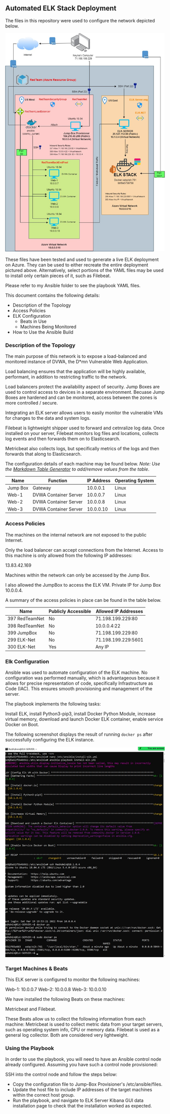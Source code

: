## Automated ELK Stack Deployment

The files in this repository were used to configure the network depicted below.

![TODO: Update the path with the name of your diagram](Images/AzureNetworkDiagram_NeyhaBhat.jpg)

These files have been tested and used to generate a live ELK deployment on Azure. They can be used to either recreate the entire deployment pictured above. Alternatively, select portions of the YAML files may be used to install only certain pieces of it, such as Filebeat.

  Please refer to my Ansible folder to see the playbook YAML files.

This document contains the following details:
- Description of the Topology
- Access Policies
- ELK Configuration
  - Beats in Use
  - Machines Being Monitored
- How to Use the Ansible Build


### Description of the Topology

The main purpose of this network is to expose a load-balanced and monitored instance of DVWA, the D*mn Vulnerable Web Application.

Load balancing ensures that the application will be highly available, performant, in addition to restricting traffic to the network.

Load balancers protect the availability aspect of security. Jump Boxes are used to control access to devices in a separate environment. Becuase Jump Boxes are hardened and can be monitored, access between the zones is more controlled / secure. 

Integrating an ELK server allows users to easily monitor the vulnerable VMs for changes to the data and system logs.

Filebeat is lightweight shipper used to forward and cetnralize log data. Once installed on your server, Filebeat monitors log files and locations, collects log events and then forwards them on to Elasticsearch.

Metricbeat also collects logs, but specifically metrics of the logs and then forwards that along to Elasticsearch.

The configuration details of each machine may be found below.
_Note: Use the [Markdown Table Generator](http://www.tablesgenerator.com/markdown_tables) to add/remove values from the table_.

| Name     | Function | IP Address | Operating System |
|----------|----------|------------|------------------|
| Jump Box | Gateway  | 10.0.0.1 | Linux |
| Web-1   | DVWA Container Server | 10.0.0.7 | Linux |
| Web-2    | DVWA Container Server | 10.0.0.8 | Linux |
| Web-3   | DVWA Container Server | 10.0.0.10 | Linux              |

### Access Policies

The machines on the internal network are not exposed to the public Internet. 

Only the load balancer can accept connections from the Internet. Access to this machine is only allowed from the following IP addresses:

13.83.42.169

Machines within the network can only be accessed by the Jump Box.

I also allowed the JumpBox to access the ELK VM. Private IP for Jump Box 10.0.0.4.

A summary of the access policies in place can be found in the table below.

| Name     | Publicly Accessible | Allowed IP Addresses |
|----------|---------------------|----------------------|
| 397 RedTeamNet  | No| 71.198.199.229:80 |
| 398  RedTeamNet |  No  | 10.0.0.4:22  |
| 399 JumpBox| No  | 71.198.199.229:80  |
| 299 ELK-Net | No | 71.198.199.229:5601|
| 300 ELK-Net | Yes | Any IP
### Elk Configuration

Ansible was used to automate configuration of the ELK machine. No configuration was performed manually, which is advantageous because it allows for precise representation of code, specifically Infrastructure as Code (IAC). This ensures smooth provisioning and management of the server.

The playbook implements the following tasks:

Install ELK, install Python3-pip3, install Docker Python Module, increase virtual memory, download and launch Docker ELK container, enable service Docker on Boot.

The following screenshot displays the result of running `docker ps` after successfully configuring the ELK instance.

![TODO: Update the path with the name of your screenshot of docker ps output](Images/docker_ps_output_NeyhaBhat.jpg)

### Target Machines & Beats
This ELK server is configured to monitor the following machines:

Web-1: 10.0.0.7
Web-2: 10.0.0.8
Web-3: 10.0.0.10

We have installed the following Beats on these machines:

Metricbeat and Filebeat.

These Beats allow us to collect the following information from each machine:
Metricbeat is used to collect metric data from your target servers, such as operating system info, CPU or memory data. Filebeat is used as a general log collector. Both are considered very lightweight.


### Using the Playbook
In order to use the playbook, you will need to have an Ansible control node already configured. Assuming you have such a control node provisioned: 

SSH into the control node and follow the steps below:
- Copy the configuration file to Jump-Box Provisioner's /etc/ansible/files.
- Update the host file to include IP addresses of the target machines within the correct host group.
- Run the playbook, and navigate to ELK Server Kibana GUI data installation page to check that the installation worked as expected.



